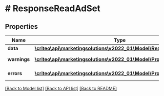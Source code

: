 # # ResponseReadAdSet

## Properties

Name | Type | Description | Notes
------------ | ------------- | ------------- | -------------
**data** | [**\criteo\api\marketingsolutions\v2022_01\Model\ReadModelReadAdSet**](ReadModelReadAdSet.md) |  | [optional]
**warnings** | [**\criteo\api\marketingsolutions\v2022_01\Model\ProblemDetails[]**](ProblemDetails.md) |  | [optional] [readonly]
**errors** | [**\criteo\api\marketingsolutions\v2022_01\Model\ProblemDetails[]**](ProblemDetails.md) |  | [optional] [readonly]

[[Back to Model list]](../../README.md#models) [[Back to API list]](../../README.md#endpoints) [[Back to README]](../../README.md)
